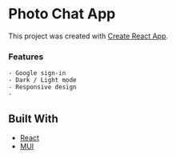 # Photo Chat App

This project was created with [Create React App](https://github.com/facebook/create-react-app).

### Features
    - Google sign-in
    - Dark / Light mode
    - Responsive design
    - 

## Built With
- [React](https://github.com/facebook/create-react-app)
- [MUI](https://mui.com/)

